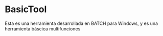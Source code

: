 # BasicTool
Esta es una herramienta desarrollada en BATCH para Windows, y es una herramienta báscica multifunciones
